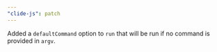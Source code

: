 ```yaml
---
"clide-js": patch
---
```


Added a `defaultCommand` option to `run` that will be run if no command is provided in `argv`.
